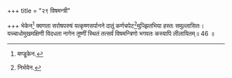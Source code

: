 +++
title = "२९ विषमन्त्री"

+++
भेकेन[^1] क्वणता सरोषपरुषं यत्कृष्णसर्पानने दातुं कर्णचपेट[^2]मुज्झितभिया हस्तः समुल्लासितः।  
यच्चाधोमुखमक्षिणी विदधता नागेन तूष्णीं स्थितं तत्सर्वं विषमन्त्रिणो भगवतः कस्यापि लीलायितम्॥ 46 ॥  
  
[^1]: मण्डूकेन.

[^2]: निर्भयेन.
